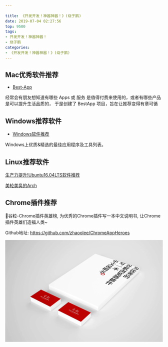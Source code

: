 ```yaml
---

title: 《开发开发！神器神器！》(烧子鹅)
date: 2019-07-04 02:27:56
top: 9500
tags: 
- 开发开发！神器神器！
- 烧子鹅
categories:
- 《开发开发！神器神器！》(烧子鹅)
---
```



## Mac优秀软件推荐

- [Best-App](https://github.com/hzlzh/Best-App)

经常会有朋友想知道有哪些 Apps 或 服务 是值得付费来使用的，或者有哪些产品是可以提升生活品质的， 于是创建了 BestApp 项目，旨在让推荐变得有章可循





## Windows推荐软件



- [Windows软件推荐](https://github.com/Awesome-Windows/Awesome/blob/master/README-cn.md)

Windows上优质&精选的最佳应用程序及工具列表。


<!-- more -->

## Linux推荐软件



[生产力提升!Ubuntu16.04LTS软件推荐](https://www.jianshu.com/p/49bac90a8a08)



[美轮美奂的Arch](https://www.jianshu.com/p/3d3da6b930a1)





## Chrome插件推荐



🌈谷粒-Chrome插件英雄榜, 为优秀的Chrome插件写一本中文说明书, 让Chrome插件英雄们造福人类~ 



Github地址:  https://github.com/zhaoolee/ChromeAppHeroes



![](https://raw.githubusercontent.com/zhaoolee/GraphBed/master/zhaoolee_images000002/96eba42b2eaac0dada3f7d19cf5d295a.jpeg)